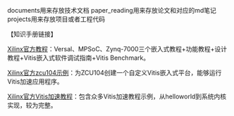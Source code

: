 documents用来存放技术文档
paper_reading用来存放论文和对应的md笔记
projects用来存放项目或者工程代码

【知识手册链接】

[Xilinx官方教程](https://xilinx.github.io/Embedded-Design-Tutorials/docs/2023.1/build/html/index.html )：Versal、MPSoC、Zynq-7000三个嵌入式教程+功能教程+设计教程+Vitis嵌入式软件调试指南+Vitis Benchmark。

[Xilinx官方zcu104示例](https://github.com/Xilinx/Vitis-Tutorials/blob/2023.1/Vitis_Platform_Creation/Design_Tutorials/02-Edge-AI-ZCU104/README.md)：为ZCU104创建一个自定义Vitis嵌入式平台，能够运行Vitis加速应用程序。

[Xilinx官方Vitis加速教程](https://xilinx.github.io/Vitis_Accel_Examples/2023.1/html/compile_execute.html)：包含众多Vitis加速教程示例，从helloworld到系统内核实现，较为完整。